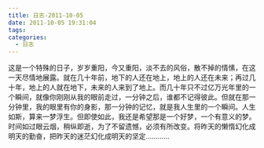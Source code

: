 ```yaml
---
title: 日志-2011-10-05
date: 2011-10-05 19:31:04
tags:
categories:
  - 日志
---
```


这是一个特殊的日子，岁岁重阳，今又重阳，淡不去的风俗，散不掉的情愫，在这一天尽情地展露。就在几十年前，地下的人还在地上，地上的人还在未来；再过几十年，地上的人就在地下，未来的人来到了地上。而几十年只不过亿万光年里的一个瞬间，就像你刚刚从我的眼前走过，一分钟之后，谁都不记得彼此。但就在那一分钟里，我的眼里有你的身影，那一分钟的记忆，就是我人生里的一个瞬间。人生如斯，算来一梦浮生。但即使如此，我还是希望那是一个好梦，一个有意义的梦。时间如过眼云烟，稍纵即逝，为了不留遗憾，必须有所改变。将昨天的懒惰幻化成明天的勤奋，把昨天的迷茫幻化成明天的坚定…………
